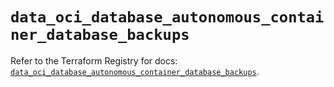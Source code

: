 # `data_oci_database_autonomous_container_database_backups`

Refer to the Terraform Registry for docs: [`data_oci_database_autonomous_container_database_backups`](https://registry.terraform.io/providers/oracle/oci/7.19.0/docs/data-sources/database_autonomous_container_database_backups).
